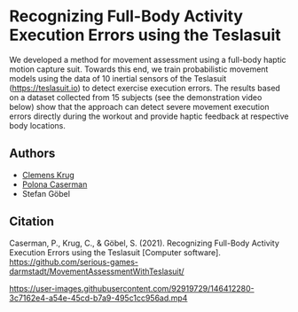 # Recognizing Full-Body Activity Execution Errors using the Teslasuit

We developed a method for movement assessment using a full-body haptic motion capture suit. Towards this end, we train probabilistic movement models using the data of 10 inertial sensors of the Teslasuit (https://teslasuit.io) to detect exercise execution errors. The results based on a dataset collected from 15 subjects (see the demonstration video below) show that the approach can detect severe movement execution errors directly during the workout and provide haptic feedback at respective body locations.

## Authors
- [Clemens Krug](https://github.com/ClemensKrug)
- [Polona Caserman](https://github.com/PolonaTUDA)
- Stefan Göbel

## Citation
Caserman, P., Krug, C., & Göbel, S. (2021). Recognizing Full-Body Activity Execution Errors using the Teslasuit [Computer software]. https://github.com/serious-games-darmstadt/MovementAssessmentWithTeslasuit/

https://user-images.githubusercontent.com/92919729/146412280-3c7162e4-a54e-45cd-b7a9-495c1cc956ad.mp4


